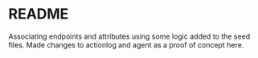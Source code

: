 # README

Associating endpoints and attributes using some logic added to the seed files. Made changes to actionlog and agent as a proof of concept here.
